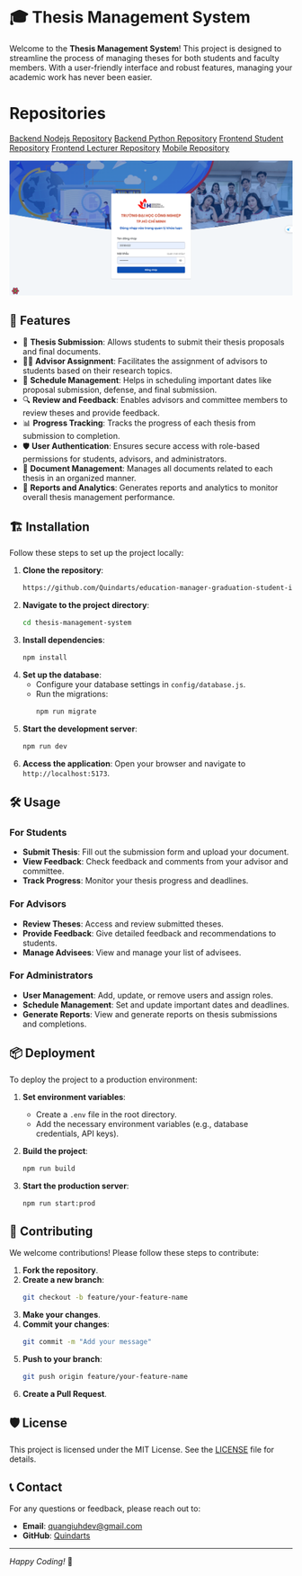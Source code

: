 # 🎓 Thesis Management System

Welcome to the **Thesis Management System**! This project is designed to streamline the process of managing theses for both students and faculty members. With a user-friendly interface and robust features, managing your academic work has never been easier.

# Repositories

[Backend Nodejs Repository](https://github.com/Quindart/fork-manage-graduation-thesis-iuh-be)
[Backend Python Repository](https://github.com/Quindart/manage-graduation-thesis-iuh-chatbot)
[Frontend Student Repository](https://github.com/Quindart/education-graduation-for-student-iuh)
[Frontend Lecturer Repository](https://github.com/Quindart/education-manager-graduation-student-iuh)
[Mobile Repository](https://github.com/Quindart/manage-graduation-thesis-iuh-fe-app)

![alt text](image.png)


## 🌟 Features

- 📝 **Thesis Submission**: Allows students to submit their thesis proposals and final documents.
- 👩‍🏫 **Advisor Assignment**: Facilitates the assignment of advisors to students based on their research topics.
- 📅 **Schedule Management**: Helps in scheduling important dates like proposal submission, defense, and final submission.
- 🔍 **Review and Feedback**: Enables advisors and committee members to review theses and provide feedback.
- 📊 **Progress Tracking**: Tracks the progress of each thesis from submission to completion.
- 🛡️ **User Authentication**: Ensures secure access with role-based permissions for students, advisors, and administrators.
- 📂 **Document Management**: Manages all documents related to each thesis in an organized manner.
- 📑 **Reports and Analytics**: Generates reports and analytics to monitor overall thesis management performance.

## 🏗️ Installation

Follow these steps to set up the project locally:

1. **Clone the repository**:
   ```bash
   https://github.com/Quindarts/education-manager-graduation-student-iuh.git
   ```
2. **Navigate to the project directory**:
   ```bash
   cd thesis-management-system
   ```
3. **Install dependencies**:
   ```bash
   npm install
   ```
4. **Set up the database**:
   - Configure your database settings in `config/database.js`.
   - Run the migrations:
     ```bash
     npm run migrate
     ```
5. **Start the development server**:
   ```bash
   npm run dev
   ```
6. **Access the application**:
   Open your browser and navigate to `http://localhost:5173`.

## 🛠️ Usage

### For Students

- **Submit Thesis**: Fill out the submission form and upload your document.
- **View Feedback**: Check feedback and comments from your advisor and committee.
- **Track Progress**: Monitor your thesis progress and deadlines.

### For Advisors

- **Review Theses**: Access and review submitted theses.
- **Provide Feedback**: Give detailed feedback and recommendations to students.
- **Manage Advisees**: View and manage your list of advisees.

### For Administrators

- **User Management**: Add, update, or remove users and assign roles.
- **Schedule Management**: Set and update important dates and deadlines.
- **Generate Reports**: View and generate reports on thesis submissions and completions.

## 📦 Deployment

To deploy the project to a production environment:

1. **Set environment variables**:

   - Create a `.env` file in the root directory.
   - Add the necessary environment variables (e.g., database credentials, API keys).

2. **Build the project**:

   ```bash
   npm run build
   ```

3. **Start the production server**:
   ```bash
   npm run start:prod
   ```

## 👥 Contributing

We welcome contributions! Please follow these steps to contribute:

1. **Fork the repository**.
2. **Create a new branch**:
   ```bash
   git checkout -b feature/your-feature-name
   ```
3. **Make your changes**.
4. **Commit your changes**:
   ```bash
   git commit -m "Add your message"
   ```
5. **Push to your branch**:
   ```bash
   git push origin feature/your-feature-name
   ```
6. **Create a Pull Request**.

## 🛡️ License

This project is licensed under the MIT License. See the [LICENSE](LICENSE) file for details.

## 📞 Contact

For any questions or feedback, please reach out to:

- **Email**: quangiuhdev@gmail.com
- **GitHub**: [Quindarts](https://github.com/Quindarts)

---

_Happy Coding!_ 🚀
